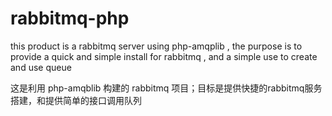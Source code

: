 # rabbitmq-php
this product is a rabbitmq server using php-amqplib , the purpose is to provide a quick and simple install for rabbitmq , and a simple use to create and use queue

这是利用 php-amqblib 构建的 rabbitmq 项目；目标是提供快捷的rabbitmq服务搭建，和提供简单的接口调用队列
